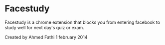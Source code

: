 Facestudy
=========

Facestudy is a chrome extension that blocks you from entering facebook to study well for next day's quiz or exam.

Created by Ahmed Fathi 1 february 2014

